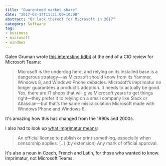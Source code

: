 ```yaml
---
title: "Guarenteed market share"
date: "2017-03-17T11:31:00+10:00"
abstract: "Or lack thereof for Microsoft in 2017"
category: Software
tag:
- business
- microsoft
- windows
---
```

Galen Gruman wrote [this interesting tidbit] at the end of a CIO review for Microsoft Teams:

> Microsoft is the underdog here, and relying on its installed base is a dangerous strategy—as Microsoft should know from its Yammer, Windows 8, and Windows Phone debacles. Microsoft’s imprimatur no longer guarantees a product’s adoption. It needs to actually be good. Yes, there are IT shops that will give Microsoft years to get things right—they prefer it to relying on a small company like Slack or Atlassian—but that’s the same miscalculation Microsoft made with Windows Phone and Windows 8.

It's amazing how this has changed from the 1990s and 2000s.

I also had to look up [what imprimatur means]:

> An official license to publish or print something, especially when censorship applies. \[..\] (by extension) Any mark of official approval. 

It's also a noun in Czech, French and Latin, for those who wanted to know. Imprimatur, not Microsoft Teams.

[this interesting tidbit]: http://www.cio.com/article/3180770/collaboration/review-microsoft-teams-almost-as-bad-as-its-beta.html
[what imprimatur means]: https://en.wiktionary.org/wiki/imprimatur

